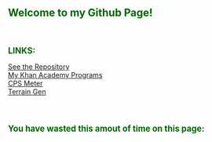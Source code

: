 <html>
  <head>
    <meta charset="utf-8">
    <script src="https://cdnjs.cloudflare.com/ajax/libs/processing.js/1.4.8/processing.min.js"></script>
    <title>Github Page</title>
    <style>
      body {position: absolute;}
      h1 {color: #006400; font-weight: bold; font-size: 150%;}
      h2 {color: #006400; font-size: 120%;}
      p {color: #000000;}
    </style>
  </head>
  <body>
    <h1>Welcome to my Github Page!</h1>
    <br>
    <h2>LINKS:</h2>
    <a href="https://github.com/Anthony-Wilson-Programming/Anthony-Wilson-Programming.github.io">See the Repository</a>
    <br>
    <a href="https://www.khanacademy.org/profile/Awilsonprogramming/projects">My Khan Academy Programs</a>
    <br>
    <a href="https://anthony-wilson-programming.github.io/CPS/">CPS Meter</a>
    <br>
    <a href="https://anthony-wilson-programming.github.io/Terrain_Gen/">Terrain Gen</a>
    <br>
    <br>
    <br>
    <h2>You have wasted this amout of time on this page:</h2>
    <script type="text/processing" data-processing-target="processing-canvas">
      void setup(){
        size(1000,150);
        frameRate(1000);
      }
      
      void draw(){
        background(100);
        fill(200);
        noStroke();
        textAlign(LEFT,CENTER);
        textSize(50);
        
        text(floor(millis()/1000/60/60)+":"+floor(millis()/1000/60)%60+":"+floor(millis()/1000)%60+"."+millis()%1000,50,height/2);
      }
    </script>
    <canvas id="processing-canvas"> </canvas>
    <br>
    <br>
  </body>
</html>
